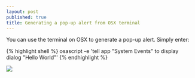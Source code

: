 ```yaml
---
layout: post
published: true
title: Generating a pop-up alert from OSX terminal
---
```

You can use the terminal on OSX to generate a pop-up alert. Simply enter:

{% highlight shell %}
osascript -e 'tell app "System Events" to display dialog "Hello World"'
{% endhighlight %}

![]({{site.cdn_path}}/2014/11/13/5.png)
